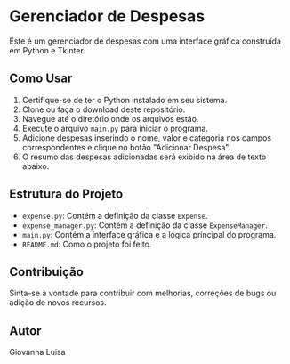 # Gerenciador de Despesas

Este é um gerenciador de despesas com uma interface gráfica construída em Python e Tkinter.

## Como Usar

1. Certifique-se de ter o Python instalado em seu sistema.
2. Clone ou faça o download deste repositório.
3. Navegue até o diretório onde os arquivos estão.
4. Execute o arquivo `main.py` para iniciar o programa.
5. Adicione despesas inserindo o nome, valor e categoria nos campos correspondentes e clique no botão "Adicionar Despesa".
6. O resumo das despesas adicionadas será exibido na área de texto abaixo.

## Estrutura do Projeto

- `expense.py`: Contém a definição da classe `Expense`.
- `expense_manager.py`: Contém a definição da classe `ExpenseManager`.
- `main.py`: Contém a interface gráfica e a lógica principal do programa.
- `README.md`: Como o projeto foi feito.

## Contribuição

Sinta-se à vontade para contribuir com melhorias, correções de bugs ou adição de novos recursos. 

## Autor
Giovanna Luisa

